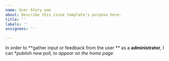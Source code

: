```yaml
---
name: User Story one
about: Describe this issue template's purpose here.
title: ''
labels: ''
assignees: ''

---
```


In order to **gather input or feedback from the user  ** as a **administrator**, I can **publish new poll, to appear on the home page*
